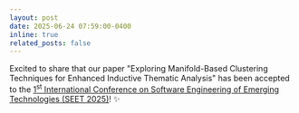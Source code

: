 ```yaml
---
layout: post
date: 2025-06-24 07:59:00-0400
inline: true
related_posts: false
---
```


Excited to share that our paper "Exploring Manifold-Based Clustering Techniques for Enhanced Inductive Thematic Analysis" has been accepted to the [1<sup>st</sup> International Conference on Software Engineering of Emerging Technologies (SEET 2025)](https://seet25.sw-conf.com/)! ✨